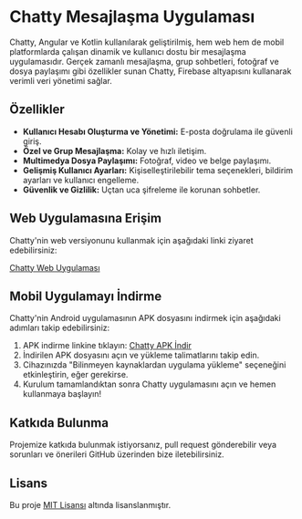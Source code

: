 # Chatty Mesajlaşma Uygulaması

Chatty, Angular ve Kotlin kullanılarak geliştirilmiş, hem web hem de mobil platformlarda çalışan dinamik ve kullanıcı dostu bir mesajlaşma uygulamasıdır. Gerçek zamanlı mesajlaşma, grup sohbetleri, fotoğraf ve dosya paylaşımı gibi özellikler sunan Chatty, Firebase altyapısını kullanarak verimli veri yönetimi sağlar.

## Özellikler

- **Kullanıcı Hesabı Oluşturma ve Yönetimi:** E-posta doğrulama ile güvenli giriş.
- **Özel ve Grup Mesajlaşma:** Kolay ve hızlı iletişim.
- **Multimedya Dosya Paylaşımı:** Fotoğraf, video ve belge paylaşımı.
- **Gelişmiş Kullanıcı Ayarları:** Kişiselleştirilebilir tema seçenekleri, bildirim ayarları ve kullanıcı engelleme.
- **Güvenlik ve Gizlilik:** Uçtan uca şifreleme ile korunan sohbetler.

## Web Uygulamasına Erişim

Chatty'nin web versiyonunu kullanmak için aşağıdaki linki ziyaret edebilirsiniz:

[Chatty Web Uygulaması](#)

## Mobil Uygulamayı İndirme

Chatty'nin Android uygulamasının APK dosyasını indirmek için aşağıdaki adımları takip edebilirsiniz:

1. APK indirme linkine tıklayın: [Chatty APK İndir](#)
2. İndirilen APK dosyasını açın ve yükleme talimatlarını takip edin.
3. Cihazınızda "Bilinmeyen kaynaklardan uygulama yükleme" seçeneğini etkinleştirin, eğer gerekirse.
4. Kurulum tamamlandıktan sonra Chatty uygulamasını açın ve hemen kullanmaya başlayın!

## Katkıda Bulunma

Projemize katkıda bulunmak istiyorsanız, pull request gönderebilir veya sorunları ve önerileri GitHub üzerinden bize iletebilirsiniz.

## Lisans

Bu proje [MIT Lisansı](LICENSE) altında lisanslanmıştır.
